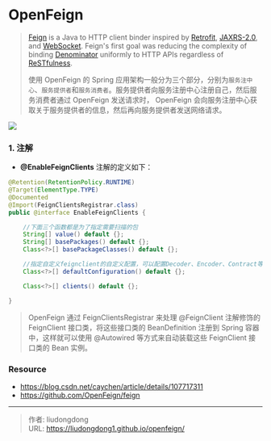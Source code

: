 # OpenFeign


> [Feign](https://github.com/OpenFeign/feign) is a Java to HTTP client binder inspired by [Retrofit](https://github.com/square/retrofit), [JAXRS-2.0](https://jax-rs-spec.java.net/nonav/2.0/apidocs/index.html), and [WebSocket](http://www.oracle.com/technetwork/articles/java/jsr356-1937161.html). Feign's first goal was reducing the complexity of binding [Denominator](https://github.com/Netflix/Denominator) uniformly to HTTP APIs regardless of [ReSTfulness](http://www.slideshare.net/adrianfcole/99problems). 
>
> 使用 OpenFeign 的 Spring 应用架构一般分为三个部分，分别为`服务注中心`、`服务提供者`和`服务消费者`。服务提供者向服务注册中心注册自己，然后服务消费者通过 OpenFeign 发送请求时， OpenFeign 会向服务注册中心获取关于服务提供者的信息，然后再向服务提供者发送网络请求。

![](https://lddpicture.oss-cn-beijing.aliyuncs.com/picture/image-20210627212904996.png)

### 1. 注解

- **@EnableFeignClients** 注解的定义如下：

```java
@Retention(RetentionPolicy.RUNTIME)
@Target(ElementType.TYPE)
@Documented
@Import(FeignClientsRegistrar.class)
public @interface EnableFeignClients {

    //下面三个函数都是为了指定需要扫描的包
	String[] value() default {};
	String[] basePackages() default {};
	Class<?>[] basePackageClasses() default {};

    //指定自定义feignclient的自定义配置，可以配置Decoder、Encoder、Contract等组件，FeignClientsConfiguration是默认的配置
	Class<?>[] defaultConfiguration() default {};

	Class<?>[] clients() default {};

}
```

> OpenFeign 通过 FeignClientsRegistrar 来处理 @FeignClient 注解修饰的 FeignClient 接口类，将这些接口类的 BeanDefinition 注册到 Spring 容器中，这样就可以使用 @Autowired 等方式来自动装载这些 FeignClient 接口类的 Bean 实例。

### Resource

- https://blog.csdn.net/caychen/article/details/107717311
- https://github.com/OpenFeign/feign

---

> 作者: liudongdong  
> URL: https://liudongdong1.github.io/openfeign/  

